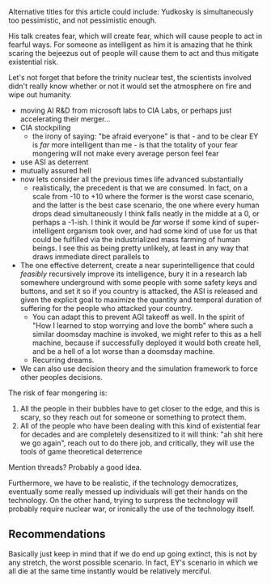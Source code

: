 Alternative titles for this article could include: Yudkosky is simultaneously too pessimistic, and not pessimistic enough.

His talk creates fear, which will create fear, which will cause people to act in fearful ways. For someone as intelligent as him it is amazing that he think scaring the bejeezus out of people will cause them to act and thus mitigate existential risk.

Let's not forget that before the trinity nuclear test, the scientists involved didn't really know whether or not it would set the atmosphere on fire and wipe out humanity.

- moving AI R&D from microsoft labs to CIA Labs, or perhaps just accelerating their merger...
- CIA stockpiling
	- the irony of saying: "be afraid everyone" is that - and to be clear EY is *far* more intelligent than me - is that the totality of your fear mongering will not make every average person feel fear 
- use ASI as deterrent
- mutually assured hell
- now lets consider all the previous times life advanced substantially
	- realistically, the precedent is that we are consumed. In fact, on a scale from -10 to +10 where the former is the worst case scenario, and the latter is the best case scenario, the one where every human drops dead simultaneously I think falls neatly in the middle at a 0, or perhaps a -1-ish. I think it would be *far* worse if some kind of super-intelligent organism took over, and had some kind of use for us that could be fulfilled via the industrialized mass farming of human beings. I see this as being pretty unlikely, at least in any way that draws immediate direct parallels to 
- The one effective deterrent, create a near superintelligence that could *feasibly* recursively improve its intelligence, bury it in a research lab somewhere underground with some people with some safety keys and buttons, and set it so if you country is attacked, the ASI is released and given the explicit goal to maximize the quantity and temporal duration of suffering for the people who attacked your country.
	- You can adapt this to prevent AGI takeoff as well. In the spirit of "How I learned to stop worrying and love the bomb" where such a similar doomsday machine is invoked, we might refer to this as a hell machine, because if successfully deployed it would both create hell, and be a hell of a lot worse than a doomsday machine.
	- Recurring dreams.
- We can also use decision theory and the simulation framework to force other peoples decisions.


The risk of fear mongering is:
1. All the people in their bubbles have to get closer to the edge, and this is scary, so they reach out for someone or something to protect them.
2. All of the people who have been dealing with this kind of existential fear for decades and are completely desensitized to it will think: "ah shit here we go again", reach out to do there job, and critically, they will use the tools of game theoretical deterrence 


Mention threads? Probably a good idea.

Furthermore, we have to be realistic, if the technology democratizes, eventually some really messed up individuals will get their hands on the technology. On the other hand, trying to surpress the technology will probably require nuclear war, or ironically the use of the technology itself.


## Recommendations

Basically just keep in mind that if we do end up going extinct, this is not by any stretch, the worst possible scenario. In fact, EY's scenario in which we all die at the same time instantly would be relatively merciful. 
